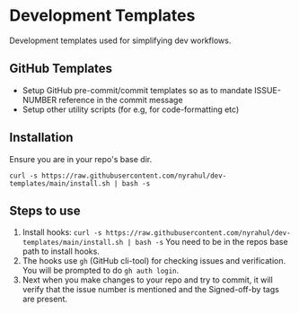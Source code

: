 # Development Templates
Development templates used for simplifying dev workflows.

## GitHub Templates

* Setup GitHub pre-commit/commit templates so as to mandate ISSUE-NUMBER reference in the commit message
* Setup other utility scripts (for e.g, for code-formatting etc)

## Installation
Ensure you are in your repo's base dir.
```
curl -s https://raw.githubusercontent.com/nyrahul/dev-templates/main/install.sh | bash -s
```

## Steps to use
1. Install hooks: `curl -s https://raw.githubusercontent.com/nyrahul/dev-templates/main/install.sh | bash -s` You need to be in the repos base path to install hooks.
2. The hooks use `gh` (GitHub cli-tool) for checking issues and verification. You will be prompted to do `gh auth login`.
3. Next when you make changes to your repo and try to commit, it will verify that the issue number is mentioned and the Signed-off-by tags are present.
